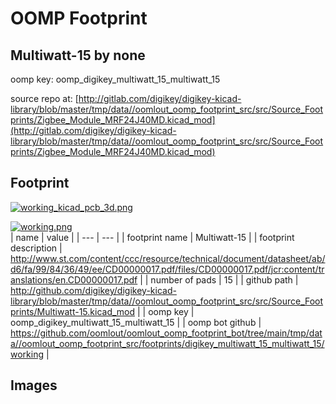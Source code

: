 # OOMP Footprint  
## Multiwatt-15  by none  
  
oomp key: oomp_digikey_multiwatt_15_multiwatt_15  
  
source repo at: [http://gitlab.com/digikey/digikey-kicad-library/blob/master/tmp/data//oomlout_oomp_footprint_src/src/Source_Footprints/Zigbee_Module_MRF24J40MD.kicad_mod](http://gitlab.com/digikey/digikey-kicad-library/blob/master/tmp/data//oomlout_oomp_footprint_src/src/Source_Footprints/Zigbee_Module_MRF24J40MD.kicad_mod)  
## Footprint  
  
[![working_kicad_pcb_3d.png](working_kicad_pcb_3d_600.png)](working_kicad_pcb_3d.png)  
  
[![working.png](working_600.png)](working.png)  
| name | value | 
| --- | --- | 
| footprint name | Multiwatt-15 | 
| footprint description | http://www.st.com/content/ccc/resource/technical/document/datasheet/ab/d6/fa/99/84/36/49/ee/CD00000017.pdf/files/CD00000017.pdf/jcr:content/translations/en.CD00000017.pdf | 
| number of pads | 15 | 
| github path | http://github.com/digikey/digikey-kicad-library/blob/master/tmp/data//oomlout_oomp_footprint_src/src/Source_Footprints/Multiwatt-15.kicad_mod | 
| oomp key | oomp_digikey_multiwatt_15_multiwatt_15 | 
| oomp bot github | https://github.com/oomlout/oomlout_oomp_footprint_bot/tree/main/tmp/data//oomlout_oomp_footprint_src/footprints/digikey_multiwatt_15_multiwatt_15/working | 
## Images  
